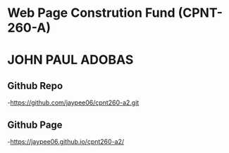 # Web Page Constrution Fund (CPNT-260-A)

# JOHN PAUL ADOBAS

## Github Repo
-https://github.com/jaypee06/cpnt260-a2.git
## Github Page
-https://jaypee06.github.io/cpnt260-a2/


